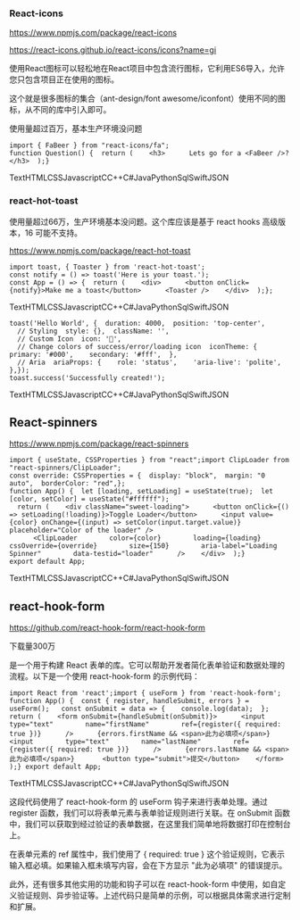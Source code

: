 ### React-icons

﻿https://www.npmjs.com/package/react-icons﻿ 

﻿https://react-icons.github.io/react-icons/icons?name=gi﻿ 

使用React图标可以轻松地在React项目中包含流行图标，它利用ES6导入，允许您只包含项目正在使用的图标。

这个就是很多图标的集合（ant-design/font awesome/iconfont）使用不同的图标，从不同的库中引入即可。

使用量超过百万，基本生产环境没问题

```
import { FaBeer } from "react-icons/fa";
function Question() {  return (    <h3>      Lets go for a <FaBeer />?    </h3>  );}
```

TextHTMLCSSJavascriptCC++C#JavaPythonSqlSwiftJSON

### react-hot-toast

使用量超过66万，生产环境基本没问题。这个库应该是基于 react hooks 高级版本，16 可能不支持。

﻿https://www.npmjs.com/package/react-hot-toast﻿ 

```
import toast, { Toaster } from 'react-hot-toast';﻿
const notify = () => toast('Here is your toast.');﻿
const App = () => {  return (    <div>      <button onClick={notify}>Make me a toast</button>      <Toaster />    </div>  );};
```

TextHTMLCSSJavascriptCC++C#JavaPythonSqlSwiftJSON

```
toast('Hello World', {  duration: 4000,  position: 'top-center',﻿
  // Styling  style: {},  className: '',﻿
  // Custom Icon  icon: '👏',﻿
  // Change colors of success/error/loading icon  iconTheme: {    primary: '#000',    secondary: '#fff',  },﻿
  // Aria  ariaProps: {    role: 'status',    'aria-live': 'polite',  },});﻿
toast.success('Successfully created!');
```

TextHTMLCSSJavascriptCC++C#JavaPythonSqlSwiftJSON

## React-spinners

﻿https://www.npmjs.com/package/react-spinners﻿ 

```
import { useState, CSSProperties } from "react";import ClipLoader from "react-spinners/ClipLoader";﻿
const override: CSSProperties = {  display: "block",  margin: "0 auto",  borderColor: "red",};﻿
function App() {  let [loading, setLoading] = useState(true);  let [color, setColor] = useState("#ffffff");﻿
  return (    <div className="sweet-loading">      <button onClick={() => setLoading(!loading)}>Toggle Loader</button>      <input value={color} onChange={(input) => setColor(input.target.value)} placeholder="Color of the loader" />﻿
      <ClipLoader        color={color}        loading={loading}        cssOverride={override}        size={150}        aria-label="Loading Spinner"        data-testid="loader"      />    </div>  );}﻿
export default App;
```

TextHTMLCSSJavascriptCC++C#JavaPythonSqlSwiftJSON

## react-hook-form

﻿https://github.com/react-hook-form/react-hook-form﻿ 

下载量300万

是一个用于构建 React 表单的库。它可以帮助开发者简化表单验证和数据处理的流程。以下是一个使用 react-hook-form 的示例代码：

```
import React from 'react';import { useForm } from 'react-hook-form'; function App() {  const { register, handleSubmit, errors } = useForm();   const onSubmit = data => {    console.log(data);  };   return (    <form onSubmit={handleSubmit(onSubmit)}>      <input        type="text"        name="firstName"        ref={register({ required: true })}      />      {errors.firstName && <span>此为必填项</span>}       <input        type="text"        name="lastName"        ref={register({ required: true })}      />      {errors.lastName && <span>此为必填项</span>}       <button type="submit">提交</button>    </form>  );} export default App;
```

TextHTMLCSSJavascriptCC++C#JavaPythonSqlSwiftJSON

这段代码使用了 react-hook-form 的 useForm 钩子来进行表单处理。通过 register 函数，我们可以将表单元素与表单验证规则进行关联。在 onSubmit 函数中，我们可以获取到经过验证的表单数据，在这里我们简单地将数据打印在控制台上。

在表单元素的 ref 属性中，我们使用了 { required: true } 这个验证规则，它表示输入框必填。如果输入框未填写内容，会在下方显示 "此为必填项" 的错误提示。

此外，还有很多其他实用的功能和钩子可以在 react-hook-form 中使用，如自定义验证规则、异步验证等。上述代码只是简单的示例，可以根据具体需求进行定制和扩展。